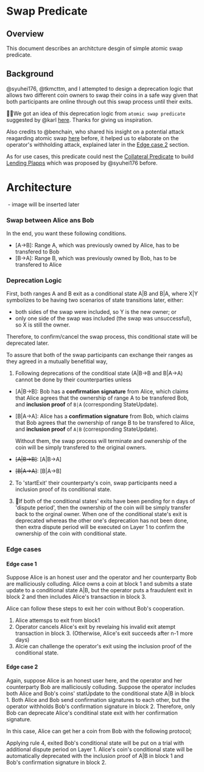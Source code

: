 Swap Predicate   
=====

## Overview
This document describes an architcture desgin of simple atomic swap predicate.

## Background

@syuhei176, @tkmcttm, and I attempted to design a deprecation logic that allows two different coin owners to swap their coins in a safe way given that both participants are online through out this swap process until their exits. 

We got an idea of this deprecation logic from `atomic swap predicate` suggested by @karl [here](https://plasma.build/t/a-question-about-verify-deprecation/41/3). Thanks for giving us inspiration.  

Also credits to @benchain, who shared his insight on a potential attack reagarding atomic swap [here](https://plasma.build/t/fast-finality-predicate/79/4) before, it helped us to elaborate on the operator's withholding attack, explained later in the [Edge case 2]() section. 
  
As for use cases, this predicate could nest the [Collateral Predicate](https://hackmd.io/@yuriko/Sy0VQFneH#Collateral-predicate) to build [Lending Plapps](https://hackmd.io/@yuriko/Sy0VQFneH#Lending-Plapp) which was proposed by @syuhei176 before.


# Architecture
![]() - image will be inserted later

### **Swap between Alice ans Bob**
In the end, you want these following conditions. 
- [A->B]: Range A, which was previously owned by Alice, has to be transfered to Bob 
- [B->A]: Range B, which was previously owned by Bob, has to be transfered to Alice

### **Deprecation Logic** 
First, both ranges A and B exit as a conditional state A|B and B|A, where X|Y symbolizes to be having two scenarios of state transitions later, either:

- both sides of the swap were included, so Y is the new owner; or
- only one side of the swap was included (the swap was unsuccessful), so X is still the owner. 

Therefore, to confirm/cancel the swap process, this conditional state will be deprecated later.  

To assure that both of the swap participants can exchange their ranges as they agreed in a mutually benefitial way, 

1. Following deprecations of the conditioal state (A|B->B and B|A->A) cannot be done by their counterparties unless   

- [A|B->B]: Bob has a **confirmation signature** from Alice, which claims that Alice agrees that the ownership of range A to be transfered Bob, and **inclusion proof** of `B|A` (corresponding StateUpdate).
- [B|A->A]: Alice has a **confirmation signature** from Bob, which claims that Bob agrees that the ownership of range B to be transfered to Alice, and **inclusion proof** of `A|B` (corresponding StateUpdate).

    Without them, the swap process will terminate and ownership of the coin will be simply transfered to the original owners. 

- ~~[A|B->B]~~: [A|B->A]
- ~~[B|A->A]~~: [B|A->B]

2. To 'startExit' their counterparty's coin, swap participants need a inclusion proof of its conditional state.  

3. If both of the conditional states' exits have been pending for n days of 'dispute period', then the ownership of the coin will be simply transfer back to the orginal owner. When one of the conditional state's exit is deprecated whereas the other one's deprecation has not been done, then extra dispute period will be executed on Layer 1 to confirm the ownership of the coin with conditional state.

### **Edge cases** 

#### Edge case 1
Suppose Alice is an honest user and the operator and her counterparty Bob are malliciously colluding. Alice owns a coin at block 1 and submits a state update to a conditional state A|B, but the operator puts a fraudulent exit in block 2 and then includes Alice's transaction in block 3. 

Alice can follow these steps to exit her coin without Bob's cooperation. 

1) Alice attemsps to exit from block1
2) Operator cancels Alice's exit by revelaing his invalid exit atempt transaction in block 3. (Otherwise, Alice's exit succeeds after n-1 more days)
3) Alcie can challenge the operator's exit using the inclusion proof of the conditional state. 

#### Edge case 2
Again, suppose Alice is an honest user here, and the operator and her counterparty Bob  are malliciously colluding.
Suppose the operator includes both Alice and Bob's coins' statUpdate to the conditional state A|B in block 1. Both Alice and Bob send confirmation signatures to each other, but the operator withholds Bob's confirmation signature in block 2. Therefore, only Bob can deprecate Alice's conditinal state exit with her confirmation signature.  

In this case, Alice can get her a coin from Bob with the following protocol; 

Applying rule 4, exited Bob's conditional state will be put on a trial with additional dispute period on Layer 1. Alice's coin's conditional state will be automatically deprecated with the inclusion proof of A|B in block 1 and Bob's confirmation signature in block 2.   
